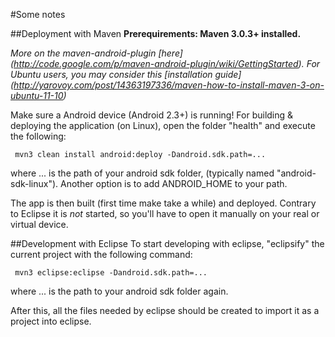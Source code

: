 #Some notes


##Deployment with Maven
**Prerequirements: Maven 3.0.3+ installed.**

*More on the maven-android-plugin [here] (http://code.google.com/p/maven-android-plugin/wiki/GettingStarted). For Ubuntu users, you may consider this [installation guide] (http://yarovoy.com/post/14363197336/maven-how-to-install-maven-3-on-ubuntu-11-10)*

Make sure a Android device (Android 2.3+) is running!
For building & deploying the application (on Linux), open the folder "health" and execute the following:

     mvn3 clean install android:deploy -Dandroid.sdk.path=...

where ... is the path of your android sdk folder, (typically named "android-sdk-linux"). Another option is to add ANDROID_HOME to your path.

The app is then built (first time make take a while) and deployed.
Contrary to Eclipse it is *not* started, so you'll have to open it manually on your real or virtual device.


##Development with Eclipse
To start developing with eclipse, "eclipsify" the current project with the following command:

     mvn3 eclipse:eclipse -Dandroid.sdk.path=...

where ... is the path to your android sdk folder again.

After this, all the files needed by eclipse should be created to import it as a project into eclipse.

